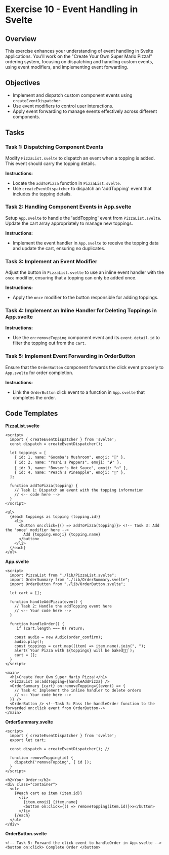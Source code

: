 # Exercise 10 - Event Handling in Svelte

## Overview

This exercise enhances your understanding of event handling in Svelte applications. You'll work on the "Create Your Own Super Mario Pizza!" ordering system, focusing on dispatching and handling custom events, using event modifiers, and implementing event forwarding.

## Objectives

- Implement and dispatch custom component events using `createEventDispatcher`.
- Use event modifiers to control user interactions.
- Apply event forwarding to manage events effectively across different components.

## Tasks

### Task 1: Dispatching Component Events

Modify `PizzaList.svelte` to dispatch an event when a topping is added. This event should carry the topping details.

**Instructions:**

- Locate the `addToPizza` function in `PizzaList.svelte`.
- Use `createEventDispatcher` to dispatch an 'addTopping' event that includes the topping details.

### Task 2: Handling Component Events in App.svelte

Setup `App.svelte` to handle the 'addTopping' event from `PizzaList.svelte`. Update the cart array appropriately to manage new toppings.

**Instructions:**

- Implement the event handler in `App.svelte` to receive the topping data and update the cart, ensuring no duplicates.

### Task 3: Implement an Event Modifier

Adjust the button in `PizzaList.svelte` to use an inline event handler with the `once` modifier, ensuring that a topping can only be added once.

**Instructions:**

- Apply the `once` modifier to the button responsible for adding toppings.

### Task 4: Implement an Inline Handler for Deleting Toppings in App.svelte

**Instructions:**

- Use the `on:removeTopping` component event and its `event.detail.id` to filter the topping out from the `cart`.

### Task 5: Implement Event Forwarding in OrderButton

Ensure that the `OrderButton` component forwards the click event properly to `App.svelte` for order completion.

**Instructions:**

- Link the `OrderButton` click event to a function in `App.svelte` that completes the order.

## Code Templates

**PizzaList.svelte**

```svelte
<script>
  import { createEventDispatcher } from 'svelte';
  const dispatch = createEventDispatcher();

  let toppings = [
    { id: 1, name: "Goomba's Mushroom", emoji: "🍄" },
    { id: 2, name: "Yoshi's Peppers", emoji: "🌶️" },
    { id: 3, name: "Bowser's Hot Sauce", emoji: "🔥" },
    { id: 4, name: "Peach's Pineapple", emoji: "🍍" },
  ];

  function addToPizza(topping) {
    // Task 1: Dispatch an event with the topping information
    // <-- code here -->
  }
</script>

<ul>
  {#each toppings as topping (topping.id)}
    <li>
      <button on:click={() => addToPizza(topping)}> <!-- Task 3: Add the 'once' modifier here -->
        Add {topping.emoji} {topping.name}
      </button>
    </li>
  {/each}
</ul>
```

**App.svelte**

```svelte
<script>
  import PizzaList from "./lib/PizzaList.svelte";
  import OrderSummary from "./lib/OrderSummary.svelte";
  import OrderButton from "./lib/OrderButton.svelte";

  let cart = [];

  function handleAddPizza(event) {
    // Task 2: Handle the addTopping event here
    // <-- Your code here -->
  }

  function handleOrder() {
     if (cart.length === 0) return;

    const audio = new Audio(order_confirm);
    audio.play();
    const toppings = cart.map((item) => item.name).join(", ");
    alert(`Your Pizza with ${toppings} will be baked🍕🎉`);
    cart = [];
  }
</script>

<main>
  <h1>Create Your Own Super Mario Pizza!</h1>
  <PizzaList on:addTopping={handleAddPizza} />
  <OrderSummary {cart} on:removeTopping={(event) => {
    // Task 4: Implement the inline handler to delete orders
    // <-- Your code here -->
  }} />
  <OrderButton /> <!--Task 5: Pass the handleOrder function to the forwarded on:click event from OrderButton-->
</main>
```

**OrderSummary.svelte**

```svelte
<script>
  import { createEventDispatcher } from 'svelte';
  export let cart;

  const dispatch = createEventDispatcher(); //

  function removeTopping(id) {
    dispatch('removeTopping', { id });
  }
</script>

<h2>Your Order:</h2>
<div class="container">
  <ul>
    {#each cart as item (item.id)}
      <li>
        {item.emoji} {item.name}
        <button on:click={() => removeTopping(item.id)}>x</button>
      </li>
    {/each}
  </ul>
</div>
```

**OrderButton.svelte**

```svelte
<!-- Task 5: Forward the click event to handleOrder in App.svelte -->
<button on:click> Complete Order </button>
```
